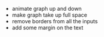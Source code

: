 - animate graph up and down
- make graph take up full space
- remove borders from all the inputs
- add some margin on the text
